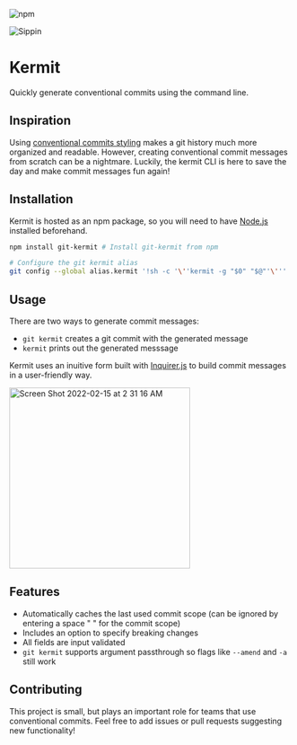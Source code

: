![npm](https://img.shields.io/npm/v/git-kermit?color=76FF03)

![Sippin](https://user-images.githubusercontent.com/24931732/154041469-7df2baad-c8ee-4c0c-a17e-63d7626ef40f.gif)

# Kermit
Quickly generate conventional commits using the command line.


## Inspiration
Using [conventional commits styling](https://www.conventionalcommits.org/en/v1.0.0/) makes a git history much more organized and readable.
However, creating conventional commit messages from scratch can be a nightmare. Luckily, the kermit CLI is here to save the day and make commit messages fun again!

## Installation
Kermit is hosted as an npm package, so you will need to have [Node.js](https://nodejs.org/en/) installed beforehand.
```bash
npm install git-kermit # Install git-kermit from npm

# Configure the git kermit alias
git config --global alias.kermit '!sh -c '\''kermit -g "$0" "$@"'\'''
```
## Usage
There are two ways to generate commit messages:
* `git kermit` creates a git commit with the generated message
* `kermit` prints out the generated messsage

Kermit uses an inuitive form built with [Inquirer.js](https://www.npmjs.com/package/inquirer) to build commit messages in a user-friendly way.

<img width="322" alt="Screen Shot 2022-02-15 at 2 31 16 AM" src="https://user-images.githubusercontent.com/24931732/154043866-46cd428a-afbc-4e66-8f2d-67023915f956.png">

## Features
* Automatically caches the last used commit scope (can be ignored by entering a space " " for the commit scope)
* Includes an option to specify breaking changes
* All fields are input validated
* `git kermit` supports argument passthrough so flags like `--amend` and `-a` still work

## Contributing
This project is small, but plays an important role for teams that use conventional commits. Feel free to add issues or pull requests suggesting new functionality!
